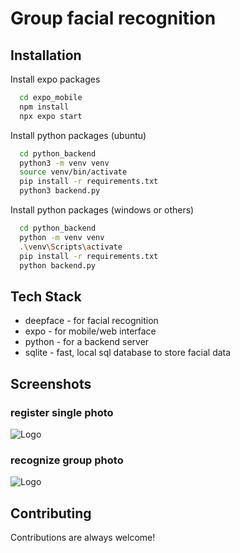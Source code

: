 # Group facial recognition



## Installation

Install expo packages

```bash
  cd expo_mobile
  npm install
  npx expo start
```

Install python packages (ubuntu)

```bash
  cd python_backend
  python3 -m venv venv
  source venv/bin/activate
  pip install -r requirements.txt
  python3 backend.py
```  

Install python packages (windows or others)

```bash
  cd python_backend
  python -m venv venv
  .\venv\Scripts\activate
  pip install -r requirements.txt
  python backend.py
```
## Tech Stack

- deepface - for facial recognition
- expo - for mobile/web interface
- python - for a backend server
- sqlite - fast, local sql database to store facial data


## Screenshots

### register single photo
![Logo](https://i.postimg.cc/N0sd5nM4/Screenshot-from-2025-04-22-11-09-43.png)

### recognize group photo
![Logo](https://i.postimg.cc/gkxXk24k/Screenshot-from-2025-04-22-10-50-48.png)



## Contributing

Contributions are always welcome!

